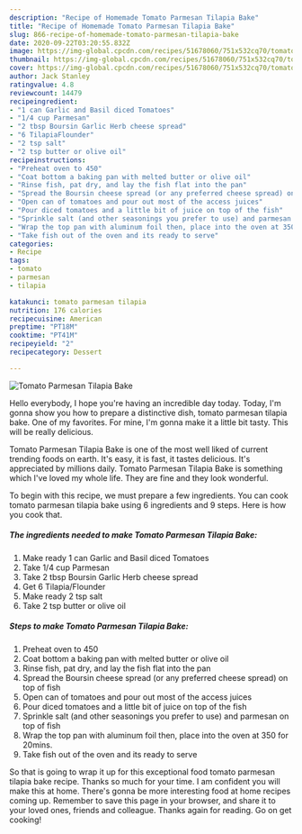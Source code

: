 ```yaml
---
description: "Recipe of Homemade Tomato Parmesan Tilapia Bake"
title: "Recipe of Homemade Tomato Parmesan Tilapia Bake"
slug: 866-recipe-of-homemade-tomato-parmesan-tilapia-bake
date: 2020-09-22T03:20:55.832Z
image: https://img-global.cpcdn.com/recipes/51678060/751x532cq70/tomato-parmesan-tilapia-bake-recipe-main-photo.jpg
thumbnail: https://img-global.cpcdn.com/recipes/51678060/751x532cq70/tomato-parmesan-tilapia-bake-recipe-main-photo.jpg
cover: https://img-global.cpcdn.com/recipes/51678060/751x532cq70/tomato-parmesan-tilapia-bake-recipe-main-photo.jpg
author: Jack Stanley
ratingvalue: 4.8
reviewcount: 14479
recipeingredient:
- "1 can Garlic and Basil diced Tomatoes"
- "1/4 cup Parmesan"
- "2 tbsp Boursin Garlic Herb cheese spread"
- "6 TilapiaFlounder"
- "2 tsp salt"
- "2 tsp butter or olive oil"
recipeinstructions:
- "Preheat oven to 450"
- "Coat bottom a baking pan with melted butter or olive oil"
- "Rinse fish, pat dry, and lay the fish flat into the pan"
- "Spread the Boursin cheese spread (or any preferred cheese spread) on top of fish"
- "Open can of tomatoes and pour out most of the access juices"
- "Pour diced tomatoes and a little bit of juice on top of the fish"
- "Sprinkle salt (and other seasonings you prefer to use) and parmesan on top of fish"
- "Wrap the top pan with aluminum foil then, place into the oven at 350 for 20mins."
- "Take fish out of the oven and its ready to serve"
categories:
- Recipe
tags:
- tomato
- parmesan
- tilapia

katakunci: tomato parmesan tilapia 
nutrition: 176 calories
recipecuisine: American
preptime: "PT18M"
cooktime: "PT41M"
recipeyield: "2"
recipecategory: Dessert

---
```



![Tomato Parmesan Tilapia Bake](https://img-global.cpcdn.com/recipes/51678060/751x532cq70/tomato-parmesan-tilapia-bake-recipe-main-photo.jpg)

Hello everybody, I hope you're having an incredible day today. Today, I'm gonna show you how to prepare a distinctive dish, tomato parmesan tilapia bake. One of my favorites. For mine, I'm gonna make it a little bit tasty. This will be really delicious.



Tomato Parmesan Tilapia Bake is one of the most well liked of current trending foods on earth. It's easy, it is fast, it tastes delicious. It's appreciated by millions daily. Tomato Parmesan Tilapia Bake is something which I've loved my whole life. They are fine and they look wonderful.


To begin with this recipe, we must prepare a few ingredients. You can cook tomato parmesan tilapia bake using 6 ingredients and 9 steps. Here is how you cook that.

<!--inarticleads1-->

##### The ingredients needed to make Tomato Parmesan Tilapia Bake:

1. Make ready 1 can Garlic and Basil diced Tomatoes
1. Take 1/4 cup Parmesan
1. Take 2 tbsp Boursin Garlic Herb cheese spread
1. Get 6 Tilapia/Flounder
1. Make ready 2 tsp salt
1. Take 2 tsp butter or olive oil




<!--inarticleads2-->

##### Steps to make Tomato Parmesan Tilapia Bake:

1. Preheat oven to 450
1. Coat bottom a baking pan with melted butter or olive oil
1. Rinse fish, pat dry, and lay the fish flat into the pan
1. Spread the Boursin cheese spread (or any preferred cheese spread) on top of fish
1. Open can of tomatoes and pour out most of the access juices
1. Pour diced tomatoes and a little bit of juice on top of the fish
1. Sprinkle salt (and other seasonings you prefer to use) and parmesan on top of fish
1. Wrap the top pan with aluminum foil then, place into the oven at 350 for 20mins.
1. Take fish out of the oven and its ready to serve




So that is going to wrap it up for this exceptional food tomato parmesan tilapia bake recipe. Thanks so much for your time. I am confident you will make this at home. There's gonna be more interesting food at home recipes coming up. Remember to save this page in your browser, and share it to your loved ones, friends and colleague. Thanks again for reading. Go on get cooking!
